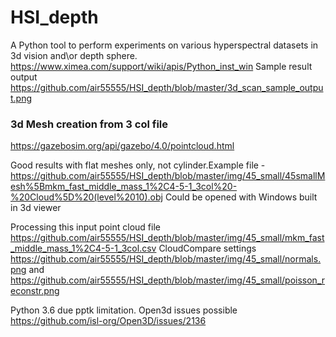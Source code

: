 
# HSI_depth

A Python tool to perform  experiments on various hyperspectral datasets in 3d vision and\or depth sphere.
https://www.ximea.com/support/wiki/apis/Python_inst_win
Sample result output https://github.com/air55555/HSI_depth/blob/master/3d_scan_sample_output.png

### 3d Mesh creation from 3 col file ###
https://gazebosim.org/api/gazebo/4.0/pointcloud.html

Good results with flat meshes only, not cylinder.Example file - https://github.com/air55555/HSI_depth/blob/master/img/45_small/45smallMesh%5Bmkm_fast_middle_mass_1%2C4-5-1_3col%20-%20Cloud%5D%20(level%2010).obj
Could be opened with Windows built in 3d viewer 

Processing this input point cloud file https://github.com/air55555/HSI_depth/blob/master/img/45_small/mkm_fast_middle_mass_1%2C4-5-1_3col.csv
CloudCompare settings   https://github.com/air55555/HSI_depth/blob/master/img/45_small/normals.png  and https://github.com/air55555/HSI_depth/blob/master/img/45_small/poisson_reconstr.png


Python 3.6 due pptk limitation. 
Open3d issues possible https://github.com/isl-org/Open3D/issues/2136